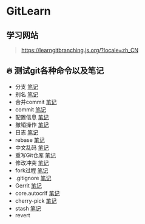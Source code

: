 # GitLearn

## 学习网站

> <https://learngitbranching.js.org/?locale=zh_CN>

## :fire: 测试git各种命令以及笔记

- 分支 [笔记](https://github.com/feiyu7348/GitLearn/blob/main/%E7%AC%94%E8%AE%B0/%E5%88%86%E6%94%AF.md)
- 别名 [笔记](https://github.com/feiyu7348/GitLearn/blob/main/%E7%AC%94%E8%AE%B0/%E4%BF%AE%E6%94%B9%E5%88%AB%E5%90%8D.md)
- 合并commit  [笔记](https://github.com/feiyu7348/GitLearn/blob/main/%E7%AC%94%E8%AE%B0/%E5%90%88%E5%B9%B6commit.md)
- commit [笔记](https://github.com/feiyu7348/GitLearn/blob/main/%E7%AC%94%E8%AE%B0/commit%E8%AF%A6%E8%A7%A3.md)
- 配置信息 [笔记](https://github.com/feiyu7348/GitLearn/blob/main/%E7%AC%94%E8%AE%B0/%E9%85%8D%E7%BD%AE%E4%BF%A1%E6%81%AF.md) 
- 撤销操作 [笔记](https://github.com/feiyu7348/GitLearn/blob/main/%E7%AC%94%E8%AE%B0/%E6%92%A4%E9%94%80%E6%93%8D%E4%BD%9C.md)
- 日志 [笔记](https://github.com/feiyu7348/GitLearn/blob/main/%E7%AC%94%E8%AE%B0/%E6%97%A5%E5%BF%97.md)
- rebase [笔记](https://github.com/feiyu7348/GitLearn/blob/main/%E7%AC%94%E8%AE%B0/rebase%E6%93%8D%E4%BD%9C.md)
- 中文乱码 [笔记](https://github.com/feiyu7348/GitLearn/blob/main/%E7%AC%94%E8%AE%B0/%E4%B8%AD%E6%96%87%E4%B9%B1%E7%A0%81%E9%97%AE%E9%A2%98.md)
- 重写Git仓库 [笔记](https://github.com/feiyu7348/GitLearn/blob/main/%E7%AC%94%E8%AE%B0/%E9%87%8D%E5%86%99Git%E4%BB%93%E5%BA%93.md)
- 修改冲突 [笔记](https://github.com/feiyu7348/GitLearn/blob/main/%E7%AC%94%E8%AE%B0/%E4%BF%AE%E6%94%B9%E5%86%B2%E7%AA%81.md)
- fork过程 [笔记](https://github.com/feiyu7348/GitLearn/blob/main/%E7%AC%94%E8%AE%B0/fork%E8%BF%87%E7%A8%8B.md)
- .gitignore [笔记](https://github.com/feiyu7348/GitLearn/blob/main/%E7%AC%94%E8%AE%B0/gitignore%E6%93%8D%E4%BD%9C.md)
- Gerrit [笔记](https://github.com/feiyu7348/GitLearn/blob/main/%E7%AC%94%E8%AE%B0/Gerrit.md)
- core.autocrlf [笔记](https://github.com/feiyu7348/GitLearn/blob/main/%E7%AC%94%E8%AE%B0/core.autocrlf.md)
- cherry-pick [笔记](https://github.com/feiyu7348/GitLearn/blob/main/%E7%AC%94%E8%AE%B0/cherry-pick.md)
- stash [笔记](https://github.com/feiyu7348/GitLearn/blob/main/%E7%AC%94%E8%AE%B0/%E6%9A%82%E5%AD%98stash.md)
- revert
